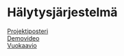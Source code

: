 # Hälytysjärjestelmä

[Projektiposteri](https://www.students.oamk.fi/~t1peol01/projektiposteri.pdf)\
[Demovideo](https://www.youtube.com/watch?v=fbO2UbAplY8)\
[Vuokaavio](https://www.students.oamk.fi/~t1peol01/halytysjarjestelma_flowchart.png)


